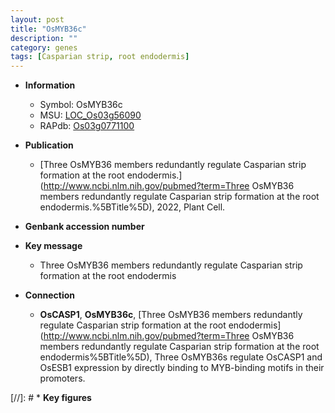 ```yaml
---
layout: post
title: "OsMYB36c"
description: ""
category: genes
tags: [Casparian strip, root endodermis]
---
```


* **Information**  
    + Symbol: OsMYB36c  
    + MSU: [LOC_Os03g56090](http://rice.uga.edu/cgi-bin/ORF_infopage.cgi?orf=LOC_Os03g56090)  
    + RAPdb: [Os03g0771100](http://rapdb.dna.affrc.go.jp/viewer/gbrowse_details/irgsp1?name=Os03g0771100)  

* **Publication**  
    + [Three OsMYB36 members redundantly regulate Casparian strip formation at the root endodermis.](http://www.ncbi.nlm.nih.gov/pubmed?term=Three OsMYB36 members redundantly regulate Casparian strip formation at the root endodermis.%5BTitle%5D), 2022, Plant Cell.

* **Genbank accession number**  

* **Key message**  
    + Three OsMYB36 members redundantly regulate Casparian strip formation at the root endodermis

* **Connection**  
    + __OsCASP1__, __OsMYB36c__, [Three OsMYB36 members redundantly regulate Casparian strip formation at the root endodermis](http://www.ncbi.nlm.nih.gov/pubmed?term=Three OsMYB36 members redundantly regulate Casparian strip formation at the root endodermis%5BTitle%5D), Three OsMYB36s regulate OsCASP1 and OsESB1 expression by directly binding to MYB-binding motifs in their promoters.

[//]: # * **Key figures**  


